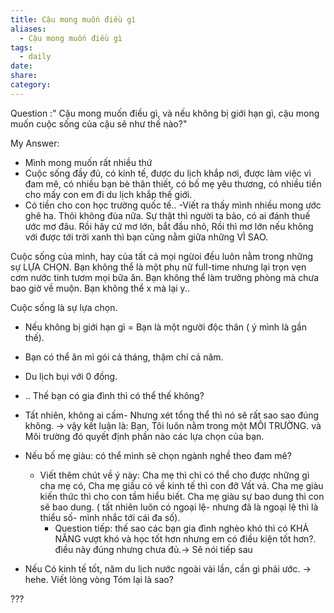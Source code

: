 ```yaml
---
title: Cậu mong muốn điều gì
aliases:
  - Cậu mong muốn điều gì
tags:
  - daily
date: 
share: 
category:
---
```

Question :" Cậu mong muốn điều gì, và nếu không bị giới hạn gì, cậu mong muốn cuộc sống của cậu sẽ như thế nào?"

My Answer:

- Mình mong muốn rất nhiều thứ
-  Cuộc sống đầy đủ, có kinh tế, được du lịch khắp nơi, được làm việc vì đam mê, có nhiều bạn bè thân thiết, có bố mẹ yêu thương, có nhiều tiền cho mấy con em đi du lịch khắp thế giới.
- Có tiền cho con học trường quốc tế..
-Viết ra thấy mình nhiều mong ước ghê ha.
 Thôi không đùa nữa. Sự thật thì người ta bảo, có ai đánh thuế ước mơ đâu. Rồi hãy cứ mơ lớn, bắt đầu nhỏ, Rồi thì mơ lớn nếu không với được tới trời xanh thì bạn cũng nằm giữa những VÌ SAO.

Cuộc sống của mình, hay của tất cả mọi ngừoi đều luôn nằm trong những sự LỰA CHỌN. Bạn không thể là một phụ nữ full-time nhưng lại trọn vẹn cơm nước tinh tươm mọi bữa ăn. Bạn không thể làm trưởng phòng mà chưa bao giờ về muộn. Bạn không thể x mà lại y..

Cuộc sống là sự lựa chọn. 

- Nếu không bị giới hạn gì = Bạn là một người độc thân ( ý mình là gần thế).
- Bạn có thể ăn mì gói cả tháng, thậm chí cả năm.
- Du lịch bụi với 0 đồng.
- ..
Thế bạn có gia đình thì có thể thế không?

- Tất nhiên, không ai cấm- Nhưng xét tổng thể thì nó sẽ rất sao sao đúng không.
-> vậy kết luận là: Bạn, Tôi luôn nằm trong một MÔI TRƯỜNG. và Môi trường đó quyết định phần nào các lựa chọn của bạn.
- Nếu bố mẹ giàu: có thể mình sẽ chọn ngành nghề theo đam mê? 
	- Viết thêm chút về ý này: Cha mẹ thì chỉ có thể cho được những gì cha mẹ có, Cha mẹ giầu có về kinh tế thì con đỡ Vất vả. Cha mẹ giàu kiến thức thì cho con tầm hiểu biết. Cha mẹ giàu sự bao dung thì con sẽ bao dung. ( tất nhiên luôn có ngoại lệ- nhưng đã là ngoại lệ thì là thiểu số- mình nhắc tới cái đa số).
	  - Question tiếp: thế sao các bạn gia đình nghèo khó thì có KHẢ NĂNG vượt khó và học tốt hơn nhưng em có điều kiện tốt hơn?. điều này đúng nhưng chưa đủ.-> Sẽ nói tiếp sau
- Nếu  Có kinh tế tốt, năm du lịch nước ngoài vài lần, cần gì phải ước.
-> hehe. Viết lòng vòng Tóm lại là sao? 

???